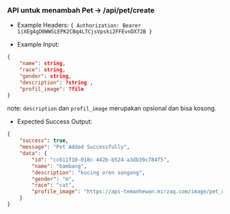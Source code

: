 ### API untuk menambah Pet -> /api/pet/create

- Example Headers: `{ Authorization: Bearer 1|XEg4gD0WWSLEPK2CBq4LTCjsVpski2FFEvnDX72B }`

- Example Input: 

```json
{ 
    "name": string,
    "race": string,
    "gender": string,
    "description": ?string ,
    "profil_image": ?file
}
```
note: `description` dan `profil_image` merupakan opsional dan bisa kosong.

- Expected Success Output: 

```json
{
    "success": true,
    "message": "Pet Added Successfully",
    "data": {
        "id": "cc611f10-018c-442b-b524-a3db39c784f5",
        "name": "bambang",
        "description": "kucing oren songong",
        "gender": "m",
        "race": "cat",
        "profile_image": "https://api-temanhewan.mirzaq.com/image/pet_default.png"
    }
}
```